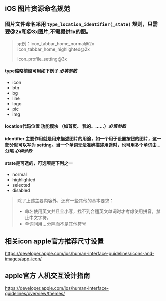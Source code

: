## iOS 图片资源命名规范

### 图片文件命名采用 `type_location_identifier(_state)` 规则，只需要@2x和@3x图片,不需提供1x的图。

> 示例：icon_tabbar_home_normal@2x  icon_tabbar_home_highlighted@2x 
>
> icon_profile_setting@3x 

#### type缩略前缀可用如下例子  ***必填参数***

- icon
- btn
- bg
- line
- logo
- pic
- img

#### location代码位置 功能模块 （如首页、 我的、……）***必填参数*** 

#### identifier 主要作用就是用来描述图片的用途，如一个用于设置按钮的图片，这一部分就可以写为 setting。当一个单词无法准确描述用途时，也可用多个单词由 _ 分隔 ***必填参数***

#### state是可选的，可选项是下列之一

- normal
- highlighted
- selected
- disabled



> 除了上述主要内容外，还有一些其他的基本要求：
>
> - 命名使用英文并且全小写，找不到合适英文单词时才考虑使用拼音，禁止中文字符。
> - 单词间用 _ 分隔而不是其他符号

## 相关icon apple官方推荐尺寸设置

https://developer.apple.com/ios/human-interface-guidelines/icons-and-images/app-icon/



## apple官方 人机交互设计指南

https://developer.apple.com/ios/human-interface-guidelines/overview/themes/



